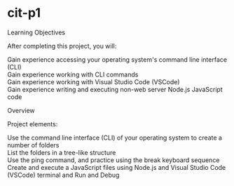 # cit-p1</br>

Learning Objectives</br>

After completing this project, you will:</br>

Gain experience accessing your operating system's command line interface (CLI)</br>
Gain experience working with CLI commands</br>
Gain experience working with Visual Studio Code (VSCode)</br>
Gain experience writing and executing non-web server Node.js JavaScript code</br>

Overview</br>

Project elements:</br>

Use the command line interface (CLI) of your operating system to create a number of folders</br>
List the folders in a tree-like structure</br>
Use the ping command, and practice using the break keyboard sequence</br>
Create and execute a JavaScript files using Node.js and Visual Studio Code (VSCode) terminal and Run and Debug
